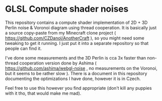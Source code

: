 # GLSL Compute shader noises

This repository contains a compute shader implementation of 2D + 3D Perlin noise & Voronoi diagram using thread cooperation. It is basically just a source copy-paste from my Minecraft clone project ( https://github.com/CZDanol/AnotherCraft ), so you might need some tweaking to get it running. I just put it into a separate repository so that people can find it.

I've done some measurements and the 3D Perlin is cca 3x faster than non-thread cooperation version done by Ashima ( https://github.com/ashima/webgl-noise , no measurements on the Voronoi, but it seems to be rather slow ). There is a document in this repository documenting the optimizations I have done, however it is in Czech.

Feel free to use this however you find appropriate (don't kill any puppies with it tho, that would make me mad).